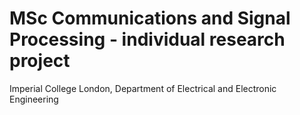# MSc Communications and Signal Processing - individual research project
Imperial College London, Department of Electrical and Electronic Engineering

